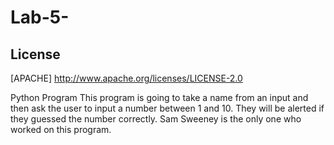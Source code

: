 # Lab-5-















## License
[APACHE] http://www.apache.org/licenses/LICENSE-2.0















Python Program
This program is going to take a name from an input and then ask the user to input a number between 1 and 10. They will be alerted if they guessed the number correctly.
Sam Sweeney is the only one who worked on this program.